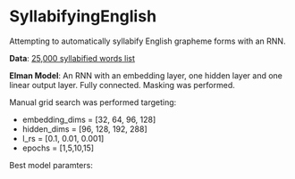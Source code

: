 # SyllabifyingEnglish
Attempting to automatically syllabify English grapheme forms with an RNN. 

**Data**: [25,000 syllabified words list](https://github.com/gautesolheim/25000-syllabified-words-list)


**Elman Model**: An RNN with an embedding layer, one hidden layer and one linear output layer. Fully connected. Masking was performed.

Manual grid search was performed targeting: 
* embedding_dims = [32, 64, 96, 128] 
* hidden_dims = [96, 128, 192, 288] 
* l_rs = [0.1, 0.01, 0.001]
* epochs = [1,5,10,15] 

Best model paramters: 